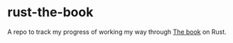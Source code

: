 # rust-the-book

A repo to track my progress of working my way through [The book](https://doc.rust-lang.org/book) on Rust.
